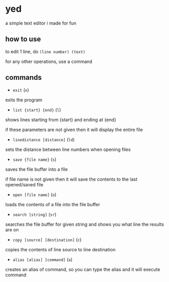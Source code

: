 # yed
a simple text editor i made for fun

## how to use
to edit 1 line, do `(line number) (text)`

for any other operations, use a command

## commands
- `exit` (`x`)

exits the program

- `list {start} {end}` (`l`)

shows lines starting from {start} and ending at {end}

if these parameters are not given then it will display the entire file

- `linedistance [distance]` (`ld`)

sets the distance between line numbers when opening files

- `save {file name}` (`s`)

saves the file buffer into a file

if file name is not given then it will save the contents to the last opened/saved file

- `open [file name]` (`o`)

loads the contents of a file into the file buffer

- `search [string]` (`sr`)

searches the file buffer for given string and shows you what line the results are on

- `copy [source] [destination]` (`c`)

copies the contents of line source to line destination

- `alias [alias] [command]` (`a`)

creates an alias of command, so you can type the alias and it will execute command